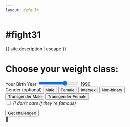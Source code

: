 ```yaml
---
layout: default
---
```


<h1>#fight31</h1>
<p>{{ site.description | escape }}</p>
<form class="form text-center" id="fight-form" name="fight-form">
	<h1 class="h3 mb-3 font-weight-normal">Choose your weight class:</h1>
	<div class="row">
	<div class="col-md-12 mb-3">
		<label for="birthyear">Your Birth Year</label>
			<input type="range" min="1950" max="2009" value="1990" id="birthyear-input"
				step="1" oninput="outputUpdate(value)">
			<output for="birthyear" id="birthyear">1990</output>
			</div>
    	<div class="col-md-12 mb-3">
    		<label class="center-block">Gender (optional)</label>
    		<button class="btn btn-default btn-inline gender" data-gender="male">Male</button>
    		<button class="btn btn-default btn-inline gender" data-gender="female">Female</button>
    		<button class="btn btn-default btn-inline gender" data-gender="intersex">Intersex</button>
    		<button class="btn btn-default btn-inline gender" data-gender="non-binary">Non-binary</button>
    		<button class="btn btn-default btn-inline gender" data-gender="transgender male">Transgender Male</button>
    		<button class="btn btn-default gender" data-gender="transgender female">Transgender Female</button>
			<input type="hidden" id="gender" value="" />
    	</div>
    </div>
    <div class="row">
    	<div class="custom-control custom-checkbox">
    		<input type="checkbox" class="custom-control-input" id="notfamous">
    		<label class="custom-control-label" for="notfamous"><em style="font-weight: normal"> (I don't care if they're famous)</em></label>
    	</div>
    </div>
    <div class="row">
		<div class="col-md-12">
    	<button class="btn btn-lg btn-primary btn-block" style="margin-top:1em" type="submit">Get challenger!</button>
		</div>
    </div>
    <div class="loading hidden"> 🥊</div>
    <div class="fighter"></div>

</form>
